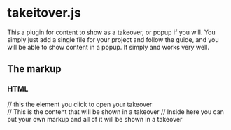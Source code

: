 # takeitover.js
This a plugin for content to show as a takeover, or popup if you will. You simply just add a single file for your project and follow the guide, and you will be able to show content in a popup. It simply and works very well.

## The markup
### HTML
<div id="takeitover">
  <div class="element">
    // this the element you click to open your takeover
  </div>
  <div class="content">
    // This is the content that will be shown in a takeover
    // Inside here you can put your own markup and all of it will be shown in a takeover
  </div>
</div>
